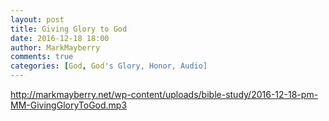 ```yaml
---
layout: post
title: Giving Glory to God
date: 2016-12-18 18:00
author: MarkMayberry
comments: true
categories: [God, God's Glory, Honor, Audio]
---
```

http://markmayberry.net/wp-content/uploads/bible-study/2016-12-18-pm-MM-GivingGloryToGod.mp3
